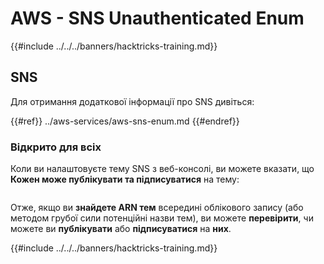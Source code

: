 # AWS - SNS Unauthenticated Enum

{{#include ../../../banners/hacktricks-training.md}}

## SNS

Для отримання додаткової інформації про SNS дивіться:

{{#ref}}
../aws-services/aws-sns-enum.md
{{#endref}}

### Відкрито для всіх

Коли ви налаштовуєте тему SNS з веб-консолі, ви можете вказати, що **Кожен може публікувати та підписуватися** на тему:

<figure><img src="../../../images/image (212).png" alt=""><figcaption></figcaption></figure>

Отже, якщо ви **знайдете ARN тем** всередині облікового запису (або методом грубої сили потенційні назви тем), ви можете **перевірити**, чи можете ви **публікувати** або **підписуватися** на **них**.

{{#include ../../../banners/hacktricks-training.md}}
